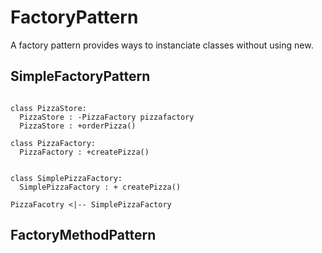 # FactoryPattern 
A factory pattern provides ways to instanciate classes without using new. 

## SimpleFactoryPattern

```mermaid

class PizzaStore:
  PizzaStore : -PizzaFactory pizzafactory
  PizzaStore : +orderPizza()

class PizzaFactory:
  PizzaFactory : +createPizza()
  

class SimplePizzaFactory:
  SimplePizzaFactory : + createPizza()

PizzaFacotry <|-- SimplePizzaFactory
```


## FactoryMethodPattern
